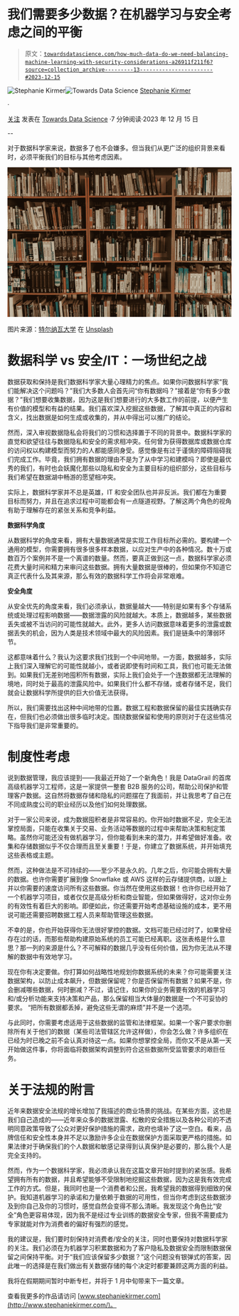 # 我们需要多少数据？在机器学习与安全考虑之间的平衡

> 原文：[`towardsdatascience.com/how-much-data-do-we-need-balancing-machine-learning-with-security-considerations-a26911f211f6?source=collection_archive---------13-----------------------#2023-12-15`](https://towardsdatascience.com/how-much-data-do-we-need-balancing-machine-learning-with-security-considerations-a26911f211f6?source=collection_archive---------13-----------------------#2023-12-15)

[](https://medium.com/@s.kirmer?source=post_page-----a26911f211f6--------------------------------)![Stephanie Kirmer](https://medium.com/@s.kirmer?source=post_page-----a26911f211f6--------------------------------)[](https://towardsdatascience.com/?source=post_page-----a26911f211f6--------------------------------)![Towards Data Science](https://towardsdatascience.com/?source=post_page-----a26911f211f6--------------------------------) [Stephanie Kirmer](https://medium.com/@s.kirmer?source=post_page-----a26911f211f6--------------------------------)

·

[关注](https://medium.com/m/signin?actionUrl=https%3A%2F%2Fmedium.com%2F_%2Fsubscribe%2Fuser%2Fa8dc77209ef3&operation=register&redirect=https%3A%2F%2Ftowardsdatascience.com%2Fhow-much-data-do-we-need-balancing-machine-learning-with-security-considerations-a26911f211f6&user=Stephanie+Kirmer&userId=a8dc77209ef3&source=post_page-a8dc77209ef3----a26911f211f6---------------------post_header-----------) 发表在 [Towards Data Science](https://towardsdatascience.com/?source=post_page-----a26911f211f6--------------------------------) ·7 分钟阅读·2023 年 12 月 15 日[](https://medium.com/m/signin?actionUrl=https%3A%2F%2Fmedium.com%2F_%2Fvote%2Ftowards-data-science%2Fa26911f211f6&operation=register&redirect=https%3A%2F%2Ftowardsdatascience.com%2Fhow-much-data-do-we-need-balancing-machine-learning-with-security-considerations-a26911f211f6&user=Stephanie+Kirmer&userId=a8dc77209ef3&source=-----a26911f211f6---------------------clap_footer-----------)

--

[](https://medium.com/m/signin?actionUrl=https%3A%2F%2Fmedium.com%2F_%2Fbookmark%2Fp%2Fa26911f211f6&operation=register&redirect=https%3A%2F%2Ftowardsdatascience.com%2Fhow-much-data-do-we-need-balancing-machine-learning-with-security-considerations-a26911f211f6&source=-----a26911f211f6---------------------bookmark_footer-----------)

对于数据科学家来说，数据多了也不会嫌多。但当我们从更广泛的组织背景来看时，必须平衡我们的目标与其他考虑因素。

![](img/ccb2f9c84b2ea2ce3ea71f26f3cf42db.png)

图片来源：[特尔纳瓦大学](https://unsplash.com/@trnavskauni?utm_source=medium&utm_medium=referral) 在 [Unsplash](https://unsplash.com/?utm_source=medium&utm_medium=referral)

# 数据科学 vs 安全/IT：一场世纪之战

数据获取和保持是我们数据科学家大量心理精力的焦点。如果你问数据科学家“我们能解决这个问题吗？”我们大多数人会首先问“你有数据吗？”接着是“你有多少数据？”我们想要收集数据，因为这是我们想要进行的大多数工作的前提，以便产生有价值的模型和有益的结果。我们喜欢深入挖掘这些数据，了解其中真正的内容和含义，找出数据是如何生成或收集的，并从中得出可以推广的结论。

然而，深入审视数据隐私会将我们的习惯和选择置于不同的背景中。数据科学家的直觉和欲望往往与数据隐私和安全的需求相冲突。任何曾为获得数据库或数据仓库的访问权以构建模型而努力的人都能感同身受。感觉像是有过于谨慎的障碍阻碍我们完成工作。毕竟，我们拥有数据的理由不是为了从中学习和建模吗？即使是最优秀的我们，有时也会妖魔化那些以隐私和安全为主要目标的组织部分，这些目标与我们希望在数据湖中畅游的愿望相冲突。

实际上，数据科学家并不总是英雄，IT 和安全团队也并非反派。我们都在为重要目标而努力，并且在追求过程中可能都会有一点隧道视野。了解这两个角色的视角有助于理解存在的紧张关系和竞争利益。

**数据科学角度**

从数据科学的角度来看，拥有大量数据通常是实现工作目标所必需的。要构建一个通用的模型，你需要拥有很多很多样本数据，以应对生产中的各种情况。数十万或数百万个案例并不是一个离谱的数量。然而，要真正做到这一点，数据科学家必须花费大量时间和精力来审问这些数据。拥有大量数据是很棒的，但如果你不知道它真正代表什么及其来源，那么有效的数据科学工作将会非常艰难。

**安全角度**

从安全优先的角度来看，我们必须承认，数据量越大——特别是如果有多个存储系统或处理过程影响数据——数据泄露的风险就越大。本质上，数据越多，某些数据丢失或被不当访问的可能性就越大。此外，更多人访问数据意味着更多的泄露或数据丢失的机会，因为人类是技术领域中最大的风险因素。我们是链条中的薄弱环节。

这都意味着什么？我认为这要求我们找到一个中间地带。一方面，数据越多，实际上我们深入理解它的可能性就越小，或者说即使有时间和工具，我们也可能无法做到。如果我们无差别地囤积所有数据，实际上我们会处于一个连数据都无法理解的境地，同时处于最高的泄露风险中。如果我们什么都不存储，或者存储不足，我们就会让数据科学所提供的巨大价值无法获得。

所以，我们需要找出这种中间地带的位置。数据工程和数据保留的最佳实践确实存在，但我们也必须做出很多临时决定。围绕数据保留和使用的原则对于在这些情况下指导我们是非常重要的。

# 制度性考虑

说到数据管理，我应该提到——我最近开始了一个新角色！我是 DataGrail 的首席高级机器学习工程师，这是一家提供一整套 B2B 服务的公司，帮助公司保护和管理客户数据。这自然将数据存储和隐私的问题摆在了我面前，并让我思考了自己在不同成熟度公司的职业经历以及他们如何处理数据。

对于一家公司来说，成为数据囤积者是非常容易的。你开始时数据不足，完全无法掌控局面，只能在收集关于交易、业务活动等数据的过程中来帮助决策和制定策略。虽然你可能还没有做机器学习，但你能看到未来的潜力，并希望做好准备。收集和存储数据似乎不仅合理而且至关重要！于是，你建立了数据系统，并开始填充这些表格或主题。

然而，这种做法是不可持续的——至少不是永久的。几年之后，你可能会拥有大量的数据。也许你需要扩展到像 Snowflake 或 AWS 这样的云存储提供商，以跟上并以你需要的速度访问所有这些数据。你当然在使用这些数据！也许你已经开始了一个机器学习项目，或者仅仅是高级分析和商业智能，但如果做得好，这对你业务的有效性有着巨大的影响。即便如此，你还需要开始考虑基础设施的成本，更不用说可能还需要招聘数据工程人员来帮助管理这些数据。

不幸的是，你也开始获得你无法很好掌控的数据。文档可能已经过时了，如果曾经存在过的话，而那些帮助构建原始系统的员工可能已经离职。这张表格是什么意思？那一列的来源是什么？不可解释的数据几乎没有任何价值，因为你无法从不理解的数据中有效地学习。

现在你有决定要做。你打算如何战略性地规划你数据系统的未来？你可能需要关注数据架构，以防止成本飙升，但数据保留呢？你是否保留所有数据？如果不是，你会删减哪些数据，何时删减？不过，请记住，如果你的业务需要有效的机器学习和/或分析功能来支持决策和产品，那么保留相当大体量的数据是一个不可妥协的要求。 “把所有数据都丢掉，避免这些无谓的麻烦”并不是一个选项。

与此同时，你需要考虑适用于这些数据的监管和法律框架。如果一个客户要求你删除所有关于他们的数据（某些司法管辖区允许这样做），你会怎么做？许多组织在已经为时已晚之前不会认真对待这一点。如果你想掌控全局，而你又不是从第一天开始做这件事，你将面临将数据架构调整到符合这些数据所受监管要求的艰巨任务。

# 关于法规的附言

近年来数据安全法规的增长增加了我描述的商业场景的挑战。在某些方面，这也是我们自己造成的——近年来众多的数据泄露、松散的安全措施以及各种公司的不透明同意政策导致了公众对更好保护措施的需求，政府也填补了这一空白。看来，品牌信任和安全性本身并不足以激励许多企业在数据保护方面采取更严格的措施。如果法律对于确保我们的个人数据和敏感记录得到认真保护是必要的，那么我个人是完全支持的。

然而，作为一个数据科学家，我必须承认我在这篇文章开始时提到的紧张感。我希望拥有所有的数据，并且希望能够不受限制地挖掘这些数据，因为这是我有效完成工作的方式。但是，我同时也是一个消费者和公民，我希望我的数据得到细致的保护。我知道机器学习的承诺和力量依赖于数据的可用性，但当你考虑到这些数据涉及到你自己及你的习惯时，感觉自然会变得不那么清晰。我发现这个角色比“安全”角色更容易体现，因为我不是经过专业训练的数据安全专家，但我不需要成为专家就能对作为消费者的偏好有强烈的感觉。

我的建议是，我们要时刻保持对消费者/安全的关注，同时也要保持对数据科学家的关注。我们必须在为机器学习积累数据和为了客户隐私及数据安全而限制数据保留之间保持平衡。对于“我们应该保留多少数据？”这个问题没有银弹式的答案，因此唯一的选择是在我们做出有关数据存储的每个决定时都要兼顾这两方面的利益。

我将在假期期间暂时中断专栏，并将于 1 月中旬带来下一篇文章。

查看我更多的作品请访问 [www.stephaniekirmer.com](http://www.stephaniekirmer.com/)。
